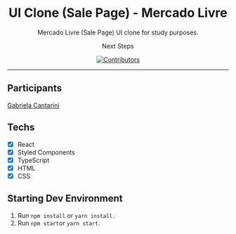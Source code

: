 <h1 align="center">
UI Clone (Sale Page) - Mercado Livre
</h1>

<p align="center">Mercado Livre (Sale Page) UI clone for study purposes.</p>
<p align="center"> Next Steps</p>

<p align="center">
  <a href="https://github.com/gabicantarini/ecommerce">
    <img src="https://github.com/gabicantarini/ecommerce" alt="Contributors">
  </a>
</p>

<hr>

## Participants

[Gabriela Cantarini](https://github.com/gabicantarini)

## Techs

- [x] React
- [x] Styled Components
- [x] TypeScript
- [x] HTML
- [x] CSS

## Starting Dev Environment

1. Run `npm install` or `yarn install`.<br />
2. Run `npm start`or `yarn start`.<br />
